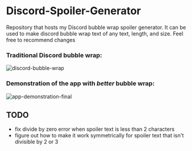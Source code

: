 # Discord-Spoiler-Generator
Repository that hosts my Discord bubble wrap spoiler generator. It can be used to make discord bubble wrap text of any text, length, and size.
Feel free to recommend changes

### Traditional Discord bubble wrap:
![discord-bubble-wrap](https://user-images.githubusercontent.com/54943415/174416819-2ca41bf2-96b9-4836-a63e-327fcd97b6ef.gif)

### Demonstration of the app with *better* bubble wrap:
![app-demonstration-final](https://user-images.githubusercontent.com/54943415/174416827-a910ed46-a4aa-420c-9975-478244ec9ff5.gif)

## TODO
* fix divide by zero error when spoiler text is less than 2 characters
* figure out how to make it work symmetrically for spoiler text that isn't divisible by 2 or 3
